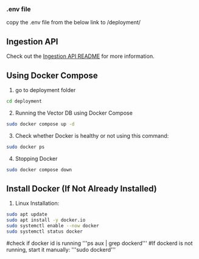 ### .env file
copy the .env file from the below link to /deployment/

## Ingestion API
Check out the [Ingestion API README](core/ingest/README.md) for more information.

## Using Docker Compose

1. go to deployment folder
```sh
cd deployment
```

2. Running the Vector DB using Docker Compose
```sh
sudo docker compose up -d
```

3. Check whether Docker is healthy or not using this command:
```sh
sudo docker ps
```

4. Stopping Docker
```sh
sudo docker compose down
```


## Install Docker (If Not Already Installed)

1. Linux Installation:
```sh
sudo apt update
sudo apt install -y docker.io
sudo systemctl enable --now docker
sudo systemctl status docker
```

#check if docker id is running
'''ps aux | grep dockerd'''
#If dockerd is not running, start it manually:
'''sudo dockerd'''










